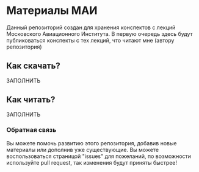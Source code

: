 # Материалы МАИ

Данный репозиторий создан для хранения конспектов с лекций Московского Авиационного Института.
В первую очередь здесь будут публиковаться конспекты с тех лекций, что читают мне (автору репозитория)

## Как скачать?

ЗАПОЛНИТЬ

## Как читать?

ЗАПОЛНИТЬ

### Обратная связь

Вы можете помочь развитию этого репозитория, добавив новые материалы или дополнив уже существующие.
Вы можете воспользоваться страницой "issues" для пожеланий, по возможности используйте pull request,
так изменения будут приняты быстрее!
